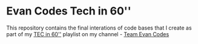 # Evan Codes Tech in 60''

This repository contains the final interations of code bases that I create as part of my [TEC in 60''](https://www.youtube.com/watch?v=LjlmOya_IbY&list=PLczUpZkIHxaxe5C0VpS23xTrOyLodqgFK) playlist on my channel - [Team Evan Codes](https://www.youtube.com/@teamevancodes/videos)
